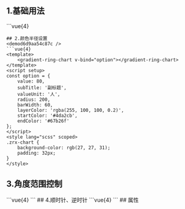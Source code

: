 ## 1.基础用法
<demo06d67c44c2a3 />
```vue{4}
<template>
    <gradient-ring-chart :value="v" subTitle="风险指数" valueUnit="%"></gradient-ring-chart>
    <el-button @click="randomValue">随机值</el-button>
</template>
<script setup>;
import { ref } from 'vue';

const v = ref(50);

const randomValue = () => (v.value = Math.round(Math.random() * 100));
</script>
<style lang="scss" scoped>
.zrx-chart {
    background-color: #042a44;
    padding: 32px;
}
</style>
```
## 2.颜色半径设置
<demod6d9aa54c87c />
```vue{4}
<template>
    <gradient-ring-chart v-bind="option"></gradient-ring-chart>
</template>
<script setup>
const option = {
    value: 80,
    subTitle: '副标题',
    valueUnit: '人',
    radius: 200,
    barWidth: 60,
    layerColor: 'rgba(255, 100, 100, 0.2)',
    startColor: '#4da2cb',
    endColor: '#67b26f'
};
</script>
<style lang="scss" scoped>
.zrx-chart {
    background-color: rgb(27, 27, 31);
    padding: 32px;
}
</style>
```
## 3.角度范围控制
<demoa8e051daa789 />
```vue{4}
<template>
    <gradient-ring-chart v-bind="option"></gradient-ring-chart>
    <gradient-ring-chart v-bind="option2"></gradient-ring-chart>
    <gradient-ring-chart v-bind="option3"></gradient-ring-chart>
</template>
<script setup>
const option = {
    value: 60,
    subTitle: '副标题',
    valueUnit: '人',
    startAngle: 120,
    angleRange: 120
};
const option2 = {
    value: 80,
    subTitle: '副标题',
    valueUnit: '人',
    startAngle: 240,
    angleRange: 240
};
const option3 = {
    value: 80,
    subTitle: '副标题',
    valueUnit: '人',
    startAngle: 0,
    angleRange: 360
};
</script>
<style lang="scss" scoped>
.zrx-chart {
    background-color: #042a44;
    padding: 32px;
}
</style>
```
## 4.顺时针、逆时针
<demoa1d39190e496 />
```vue{4}
<template>
    <gradient-ring-chart v-bind="option"></gradient-ring-chart>
    <gradient-ring-chart v-bind="option2"></gradient-ring-chart>
</template>
<script setup>
const option = {
    value: 66,
    clockwise: true,
    startAngle: 140
};
const option2 = {
    value: 66,
    clockwise: false,
    startAngle: 40,
    angleRange: 260
};
</script>
<style lang="scss" scoped>
.zrx-chart {
    background-color: #042a44;
    padding: 32px;
}
</style>
```
## 属性
<demo5d39bcff2b38 />
<script setup>
import demo06d67c44c2a3 from '../../document/gradientRingChart/1.基础用法.vue'
import demod6d9aa54c87c from '../../document/gradientRingChart/2.颜色半径设置.vue'
import demoa8e051daa789 from '../../document/gradientRingChart/3.角度范围控制.vue'
import demoa1d39190e496 from '../../document/gradientRingChart/4.顺时针、逆时针.vue'
import demo5d39bcff2b38 from '../../document/gradientRingChart/属性.vue'
</script>